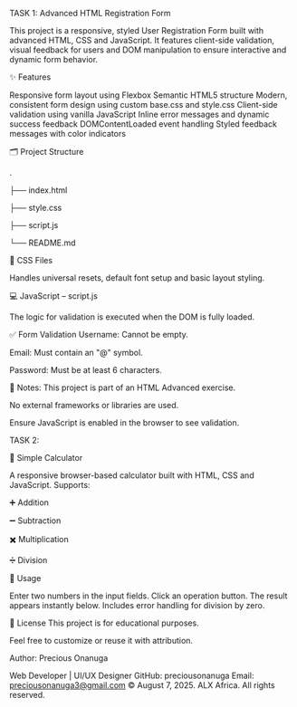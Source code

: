TASK 1: Advanced HTML Registration Form

This project is a responsive, styled User Registration Form built with advanced HTML, CSS and JavaScript. It features client-side validation, visual feedback for users and DOM manipulation to ensure interactive and dynamic form behavior.

✨ Features

Responsive form layout using Flexbox
Semantic HTML5 structure
Modern, consistent form design using custom base.css and style.css
Client-side validation using vanilla JavaScript
Inline error messages and dynamic success feedback
DOMContentLoaded event handling
Styled feedback messages with color indicators

🗂️ Project Structure

.

├── index.html

├── style.css

├── script.js

└── README.md

🎨 CSS Files

Handles universal resets, default font setup and basic layout styling.

💻 JavaScript – script.js

The logic for validation is executed when the DOM is fully loaded.

✅ Form Validation
Username: Cannot be empty.

Email: Must contain an "@" symbol.

Password: Must be at least 6 characters.

📌 Notes: 
This project is part of an HTML Advanced exercise.

No external frameworks or libraries are used.

Ensure JavaScript is enabled in the browser to see validation.

TASK 2:

📐 Simple Calculator

A responsive browser-based calculator built with HTML, CSS and JavaScript. 
Supports:

➕ Addition

➖ Subtraction

✖️ Multiplication

➗ Division

🔸 Usage

Enter two numbers in the input fields.
Click an operation button.
The result appears instantly below.
Includes error handling for division by zero.

📃 License
This project is for educational purposes.

Feel free to customize or reuse it with attribution.

Author:
Precious Onanuga

Web Developer | UI/UX Designer
GitHub: preciousonanuga
Email: preciousonanuga3@gmail.com
© August 7, 2025. ALX Africa. All rights reserved.